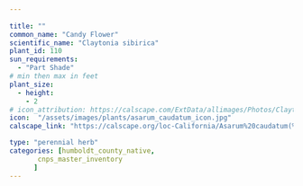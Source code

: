 ```yaml
---
 
title: ""
common_name: "Candy Flower"
scientific_name: "Claytonia sibirica"
plant_id: 110 
sun_requirements:
  - "Part Shade"
# min then max in feet
plant_size:
  - height: 
    - 2
# icon_attribution: https://calscape.com/ExtData/allimages/Photos/Claytonia_sibirica_image56.jpg 
icon:  "/assets/images/plants/asarum_caudatum_icon.jpg"
calscape_link: "https://calscape.org/loc-California/Asarum%20caudatum(%20)"

type: "perennial herb"
categories: [humboldt_county_native,
       cnps_master_inventory
      ]
---
```

